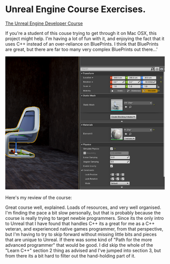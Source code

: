 # Unreal Engine Course Exercises.

[The Unreal Engine Developer Course](https://www.udemy.com/unrealcourse/learn/v4/overview)

If you're a student of this couse trying to get through it on Mac OSX, this project might
help.  I'm having a lot of fun with it, and enjoying the fact that it uses C++ instead of
an over-reliance on BluePrints.  I think that BluePrints are great, but there are far too
many very complex BluePrints out there...'

![Screen shot](Setting-Physics-On.png)

Here's my review of the course:

Great course well, explained. Loads of resources, and very well organised. I'm finding the pace a bit slow personally, but that is probably because the course is really trying to target newbie programmers. Since its the only intro to Unreal that I have found that handles C++ its a great for me as a C++ veteran, and experienced native games programmer, from that perspective, but I'm having to try to skip forward without missing little bits and pieces that are unique to Unreal. If there was some kind of "Path for the more advanced programmer" that would be good. I did skip the whole of the "Learn C++" section 2 thing as advised and I've jumped into section 3, but from there its a bit hard to filter out the hand-holding part of it.
